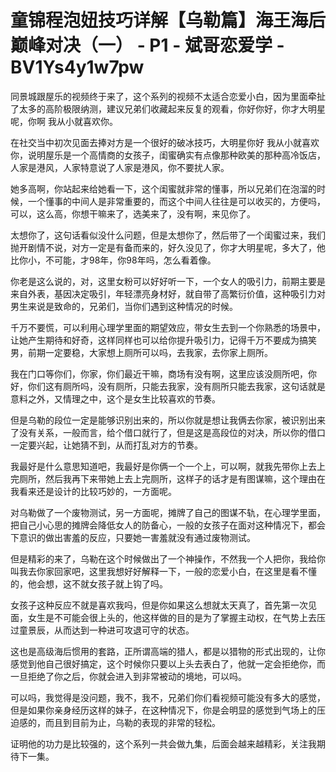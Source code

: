 # 童锦程泡妞技巧详解【乌勒篇】海王海后巅峰对决（一） - P1 - 斌哥恋爱学 - BV1Ys4y1w7pw

同景城跟屋乐的视频终于来了，这个系列的视频不太适合恋爱小白，因为里面牵扯了太多的高阶极限纳测，建议兄弟们收藏起来反复的观看，你好你好，你才大明星呢，你啊 我从小就喜欢你。

在社交当中初次见面去捧对方是一个很好的破冰技巧，大明星你好 我从小就喜欢你，说明屋乐是一个高情商的女孩子，闺蜜确实有点像那种欧美的那种高冷饭店，人家是港风，人家特意说了人家是港风，你不要扰人家。

她多高啊，你站起来给她看一下，这个闺蜜就非常的懂事，所以兄弟们在泡溜的时候，一个懂事的中间人是非常重要的，而这个中间人往往是可以收买的，方便吗，可以，这么高，你想干嘛来了，选美来了，没有啊，来见你了。

太想你了，这句话看似没什么问题，但是太想你了，然后带了一个闺蜜过来，我们抛开剧情不说，对方一定是有备而来的，好久没见了，你才大明星呢，多大了，他比你小，不可能，才98年，你98年吗，怎么看着像。

你老是这么说的，对，这里女粉可以好好听一下，一个女人的吸引力，前期主要是来自外表，基因决定吸引，年轻漂亮身材好，就自带了高繁衍价值，这种吸引力对男生来说是致命的，兄弟们，当你们遇到这种情况的时候。

千万不要慌，可以利用心理学里面的期望效应，带女生去到一个你熟悉的场景中，让她产生期待和好奇，这样同样也可以给你提升吸引力，记得千万不要成为搞笑男，前期一定要稳，大家想上厕所可以吗，去我家，去你家上厕所。

我在门口等你们，你家，你们最近干嘛，商场有没有啊，这里应该没厕所吧，你好，你们这有厕所吗，没有厕所，只能去我家，没有厕所只能去我家，这句话就是意料之外，又情理之中，这个是女生比较喜欢的节奏。

但是乌勒的段位一定是能够识别出来的，所以你就是想让我俩去你家，被识别出来了没有关系，一般而言，给个借口就行了，但是这是高段位的对决，所以你的借口一定要兴起，让她猜不到，从而打乱对方的节奏。

我最好是什么意思知道吧，我最好是你俩一个一个上，可以啊，就我先带你上去上完厕所，然后我再下来带她上去上完厕所，这样子的话才是有图谋嘛，这个理由在我看来还是设计的比较巧妙的，一方面呢。

对乌勒做了一个废物测试，另一方面呢，摊牌了自己的图谋不轨，在心理学里面，把自己小心思的摊牌会降低女人的防备心，一般的女孩子在面对这种情况下，都会下意识的做出害羞的反应，只要她一害羞就没有通过废物测试。

但是精彩的来了，乌勒在这个时候做出了一个神操作，不然我一个人把你，我给你叫我去你家回家吧，这里我想好好解释一下，一般的恋爱小白，在这里是看不懂的，他会想，这不就女孩子就上钩了吗。

女孩子这种反应不就是喜欢我吗，但是你如果这么想就太天真了，首先第一次见面，女生是不可能会很上头的，他这样做的目的是为了掌握主动权，在气势上去压过童景辰，从而达到一种进可攻退可守的状态。

这也是高级海后惯用的套路，正所谓高端的猎人，都是以猎物的形式出现的，让你感觉到他自己很好搞定，这个时候你只要以上头去表白了，他就一定会拒绝你，而一旦拒绝了你之后，你就会进入到非常被动的境地，可以吗。

可以吗，我觉得是没问题，我不，我不，兄弟们你们看视频可能没有多大的感觉，但是如果你亲身经历这样的妹子，在这种情况下，你是会明显的感觉到气场上的压迫感的，而且到目前为止，乌勒的表现的非常的轻松。

证明他的功力是比较强的，这个系列一共会做九集，后面会越来越精彩，关注我期待下一集。